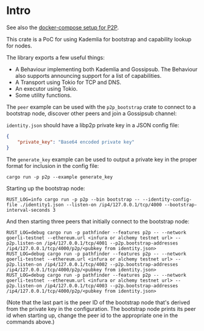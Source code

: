# Intro

See also the [docker-compose setup for P2P](../../nodes/).

This crate is a PoC for using Kademlia for bootstrap and capability lookup for nodes.

The library exports a few useful things:

- A Behaviour implementing both Kademlia and Gossipsub. The Behaviour also supports announcing support for a list of capabilities.
- A Transport using Tokio for TCP and DNS.
- An executor using Tokio.
- Some utility functions.

The `peer` example can be used with the `p2p_bootstrap` crate to connect to a bootstrap node, discover other peers and join a Gossipsub channel:

`identity.json` should have a libp2p private key in a JSON config file:

```json
{
    "private_key": "Base64 encoded private key"
}
```

The `generate_key` example can be used to output a private key in the proper format for inclusion in the config file:

```shell
cargo run -p p2p --example generate_key
```

Starting up the bootstrap node:

```shell
RUST_LOG=info cargo run -p p2p --bin bootstrap -- --identity-config-file ./identity1.json --listen-on /ip4/127.0.0.1/tcp/4000 --bootstrap-interval-seconds 3
````

And then starting three peers that initially connect to the bootstrap node:

```shell
RUST_LOG=debug cargo run -p pathfinder --features p2p -- --network goerli-testnet --ethereum.url <infura or alchemy testnet url> --p2p.listen-on /ip4/127.0.0.1/tcp/4001 --p2p.bootstrap-addresses /ip4/127.0.0.1/tcp/4000/p2p/<pubkey from identity.json>
RUST_LOG=debug cargo run -p pathfinder --features p2p -- --network goerli-testnet --ethereum.url <infura or alchemy testnet url> --p2p.listen-on /ip4/127.0.0.1/tcp/4002 --p2p.bootstrap-addresses /ip4/127.0.0.1/tcp/4000/p2p/<pubkey from identity.json>
RUST_LOG=debug cargo run -p pathfinder --features p2p -- --network goerli-testnet --ethereum.url <infura or alchemy testnet url> --p2p.listen-on /ip4/127.0.0.1/tcp/4003 --p2p.bootstrap-addresses /ip4/127.0.0.1/tcp/4000/p2p/<pubkey from identity.json>
```

(Note that the last part is the peer ID of the bootstrap node that's derived from the private key in the configuration. The bootstrap node prints its peer id when starting up, change the peer id to the appropriate one in the commands above.)
